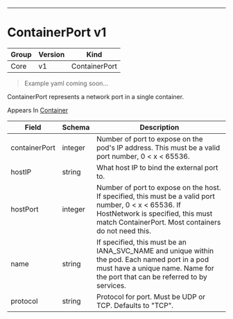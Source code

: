 

-----------
# ContainerPort v1

Group        | Version     | Kind
------------ | ---------- | -----------
Core | v1 | ContainerPort







> Example yaml coming soon...


ContainerPort represents a network port in a single container.

<aside class="notice">
Appears In <a href="#container-v1">Container</a> </aside>

Field        | Schema     | Description
------------ | ---------- | -----------
containerPort | integer | Number of port to expose on the pod's IP address. This must be a valid port number, 0 < x < 65536.
hostIP | string | What host IP to bind the external port to.
hostPort | integer | Number of port to expose on the host. If specified, this must be a valid port number, 0 < x < 65536. If HostNetwork is specified, this must match ContainerPort. Most containers do not need this.
name | string | If specified, this must be an IANA_SVC_NAME and unique within the pod. Each named port in a pod must have a unique name. Name for the port that can be referred to by services.
protocol | string | Protocol for port. Must be UDP or TCP. Defaults to "TCP".






